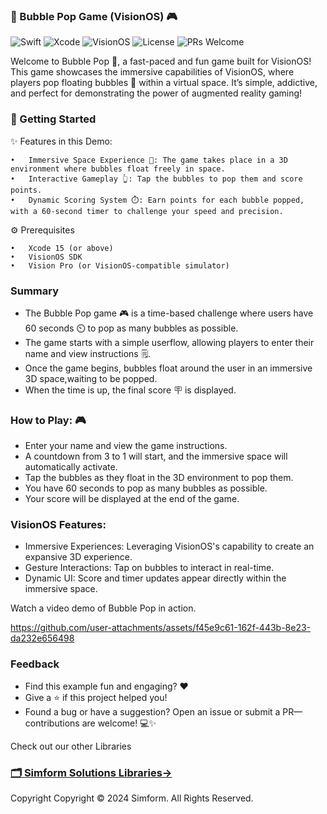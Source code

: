 ### 🎈 Bubble Pop Game (VisionOS) 🎮

![Swift](
https://img.shields.io/badge/Swift-6.0-orange.svg)
![Xcode](
https://img.shields.io/badge/Xcode-15.0-blue.svg)
![VisionOS](
https://img.shields.io/badge/VisionOS-1.0-lightgrey.svg)
![License](
https://img.shields.io/badge/License-MIT-brightgreen.svg)
![PRs Welcome](
https://img.shields.io/badge/PRs-welcome-brightgreen.svg)

Welcome to Bubble Pop 🎉, a fast-paced and fun game built for VisionOS! This game showcases the immersive capabilities of VisionOS, where players pop floating bubbles 🫧 within a virtual space. It’s simple, addictive, and perfect for demonstrating the power of augmented reality gaming!

### 🚀 Getting Started

✨ Features in this Demo:
 
	•	Immersive Space Experience 🌌: The game takes place in a 3D environment where bubbles float freely in space.
	•	Interactive Gameplay 👆: Tap the bubbles to pop them and score points.
	•	Dynamic Scoring System ⏱️: Earn points for each bubble popped, with a 60-second timer to challenge your speed and precision.
 
⚙️ Prerequisites
 
	•	Xcode 15 (or above)
	•	VisionOS SDK
	•	Vision Pro (or VisionOS-compatible simulator)

### Summary

- The Bubble Pop game :video_game: is a time-based challenge where users have 60 seconds :timer_clock: to pop as many bubbles as possible. 
- The game starts with a simple userflow, allowing players to enter their name and view instructions :spiral_notepad:. 
- Once the game begins, bubbles float around the user in an immersive 3D space,waiting to be popped. 
- When the time is up, the final score :placard: is displayed.

### How to Play: :video_game:

- Enter your name and view the game instructions.
- A countdown from 3 to 1 will start, and the immersive space will automatically activate.
- Tap the bubbles as they float in the 3D environment to pop them.
- You have 60 seconds to pop as many bubbles as possible.
- Your score will be displayed at the end of the game.

### VisionOS Features:
- Immersive Experiences: Leveraging VisionOS's capability to create an expansive 3D experience.
- Gesture Interactions: Tap on bubbles to interact in real-time.
- Dynamic UI: Score and timer updates appear directly within the immersive space.

Watch a video demo of Bubble Pop in action.

https://github.com/user-attachments/assets/f45e9c61-162f-443b-8e23-da232e656498

### Feedback
- Find this example fun and engaging? ❤️
- Give a ⭐️ if this project helped you!
- Found a bug or have a suggestion? Open an issue or submit a PR—contributions are welcome! 💻✨

Check out our other Libraries
<h3><a href="https://github.com/SimformSolutionsPvtLtd/Awesome-Mobile-Libraries"><u>🗂 Simform Solutions Libraries→</u></a></h3>

Copyright
Copyright © 2024 Simform. All Rights Reserved.


